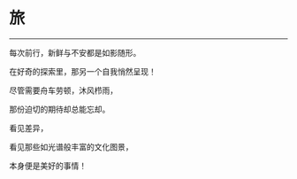 <!--
 * @Author: 蔡鑫 1058360098@qq.com
 * @Date: 2024-06-17 16:50:29
 * @LastEditors: 蔡鑫 1058360098@qq.com
 * @LastEditTime: 2024-06-17 16:50:37
 * @FilePath: \docsify\docs\articles\poems\p76.md
 * @Description: 这是默认设置,请设置`customMade`, 打开koroFileHeader查看配置 进行设置: https://github.com/OBKoro1/koro1FileHeader/wiki/%E9%85%8D%E7%BD%AE
-->
# 旅
---

每次前行，新鲜与不安都是如影随形。

在好奇的探索里，那另一个自我悄然呈现！

尽管需要舟车劳顿，沐风栉雨，

那份迫切的期待却总能忘却。

看见差异，

看见那些如光谱般丰富的文化图景，

本身便是美好的事情！